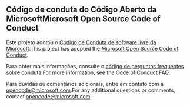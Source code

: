 ## <a name="microsoft-open-source-code-of-conduct"></a><span data-ttu-id="61af6-101">Código de conduta do Código Aberto da Microsoft</span><span class="sxs-lookup"><span data-stu-id="61af6-101">Microsoft Open Source Code of Conduct</span></span>

<span data-ttu-id="61af6-102">Este projeto adotou o [Código de Conduta de software livre da Microsoft](https://opensource.microsoft.com/codeofconduct/).</span><span class="sxs-lookup"><span data-stu-id="61af6-102">This project has adopted the [Microsoft Open Source Code of Conduct](https://opensource.microsoft.com/codeofconduct/).</span></span>

<span data-ttu-id="61af6-103">Para obter mais informações, consulte o [código de perguntas frequentes sobre conduta](https://opensource.microsoft.com/codeofconduct/faq/).</span><span class="sxs-lookup"><span data-stu-id="61af6-103">For more information, see the [Code of Conduct FAQ](https://opensource.microsoft.com/codeofconduct/faq/).</span></span> 

<span data-ttu-id="61af6-104">Para dúvidas ou comentários adicionais, entre em contato com a [opencode@microsoft.com](mailto:opencode@microsoft.com).</span><span class="sxs-lookup"><span data-stu-id="61af6-104">For any additional questions or comments, contact [opencode@microsoft.com](mailto:opencode@microsoft.com).</span></span> 
